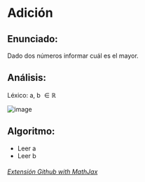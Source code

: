 # Adición

## Enunciado:
Dado dos números informar cuál es el mayor.

## Análisis:
  
  Léxico: a, b $\in  \mathbb{R}$
  
  ![image]()
    
  
## Algoritmo:
  - Leer a
  - Leer b


###### [Extensión Github with MathJax](https://chrome.google.com/webstore/detail/github-with-mathjax/ioemnmodlmafdkllaclgeombjnmnbima?hl=en)
